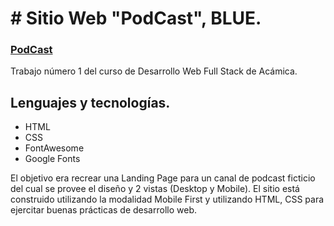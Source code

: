 # # Sitio Web "PodCast", BLUE.

### [PodCast](https://megagringa.github.io/PodcastJPL/index.html)

Trabajo número 1 del curso de Desarrollo Web Full Stack de Acámica.

## Lenguajes y tecnologías.

- HTML
- CSS
- FontAwesome
- Google Fonts

El objetivo era recrear una Landing Page para un canal de podcast ficticio del cual se provee el diseño y 2 vistas (Desktop y Mobile). El sitio está construido utilizando la modalidad Mobile First y utilizando HTML, CSS para ejercitar buenas prácticas de desarrollo web.
